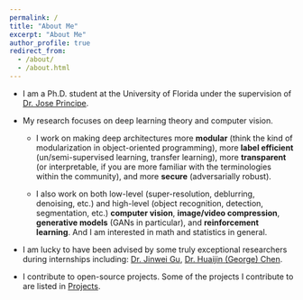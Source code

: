 ```yaml
---
permalink: /
title: "About Me"
excerpt: "About Me"
author_profile: true
redirect_from: 
  - /about/
  - /about.html
---
```


* I am a Ph.D. student at the University of Florida under the supervision of [Dr. Jose Principe](https://www.ece.ufl.edu/people/faculty/jose-c-principe/). 

* My research focuses on deep learning theory and computer vision. 

    - I work on making deep architectures more **modular** (think the kind of modularization in object-oriented programming), more **label efficient** (un/semi-supervised learning, transfer learning), more **transparent** (or interpretable, if you are more familiar with the terminologies within the community), and more **secure** (adversarially robust).

    - I also work on both low-level (super-resolution, deblurring, denoising, etc.) and high-level (object recognition, detection, segmentation, etc.) **computer vision**, **image/video compression**, **generative models** (GANs in particular), and **reinforcement learning**. And I am interested in math and statistics in general. 

* I am lucky to have been advised by some truly exceptional researchers during internships including: [Dr. Jinwei Gu](https://www.gujinwei.org/), [Dr. Huaijin (George) Chen](http://hc25.web.rice.edu/). 

* I contribute to open-source projects. Some of the projects I contribute to are listed in [Projects](https://michaelshiyu.github.io/projects/). 
